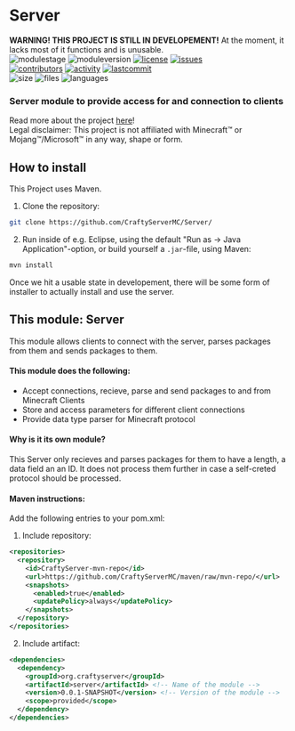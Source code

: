 <!-- START readme-head.md -->
# Server

**WARNING! THIS PROJECT IS STILL IN DEVELOPEMENT!** At the moment, it lacks most of it functions and is unusable.<!-- END readme-head.md -->  
![modulestage](https://img.shields.io/badge/module%20stage-developement-red)
![moduleversion](https://img.shields.io/badge/version-0.0.1-red)<!-- START readme-shields.md -->
[![license](https://img.shields.io/github/license/CraftyServerMC/Server)](https://github.com/CraftyServerMC/Server/blob/main/LICENSE)
[![issues](https://img.shields.io/github/issues/CraftyServerMC/Server)](https://github.com/CraftyServerMC/Server/issues)<br>
[![contributors](https://img.shields.io/github/contributors/CraftyServerMC/Server)](https://github.com/CraftyServerMC/Server/graphs/contributors)
[![activity](https://img.shields.io/github/commit-activity/m/CraftyServerMC/Server)](https://github.com/CraftyServerMC/Server/commits/main)
[![lastcommit](https://img.shields.io/github/last-commit/CraftyServerMC/Server)](https://github.com/CraftyServerMC/Server/commits/main)<br>
![size](https://img.shields.io/github/languages/code-size/CraftyServerMC/Server)
![files](https://img.shields.io/github/directory-file-count/CraftyServerMC/Server)
![languages](https://img.shields.io/github/languages/count/CraftyServerMC/Server)<br><!-- END readme-shields.md -->
### Server module to provide access for and connection to clients
<!-- START readme-link-to-main-repo.md -->
Read more about the project [here](https://github.com/CraftyServerMC/CraftyServer)!  
Legal disclaimer: This project is not affiliated with Minecraft&trade; or Mojang&trade;/Microsoft&trade; in any way, shape or form.  <!-- END readme-link-to-main-repo.md -->
<!-- START readme-how-to-install.md -->
## How to install
This Project uses Maven.  
1. Clone the repository: 
```bash
git clone https://github.com/CraftyServerMC/Server/
```
2. Run inside of e.g. Eclipse, using the default "Run as -> Java Application"-option, or build yourself a `.jar`-file, using Maven:
```bash
mvn install
```  

Once we hit a usable state in developement, there will be some form of installer to actually install and use the server.<!-- END readme-how-to-install.md -->
## This module: Server
This module allows clients to connect with the server, parses packages from them and sends packages to them.

#### This module does the following:
 - Accept connections, recieve, parse and send packages to and from Minecraft Clients
 - Store and access parameters for different client connections
 - Provide data type parser for Minecraft protocol

#### Why is it its own module?
This Server only recieves and parses packages for them to have a length, a data field an an ID. It does not process them further in case a self-creted protocol should be processed.

<!-- START readme-maven-instructions-repo.md -->
#### Maven instructions:
Add the following entries to your pom.xml:
1. Include repository:

```XML
<repositories>
  <repository>
    <id>CraftyServer-mvn-repo</id>
    <url>https://github.com/CraftyServerMC/maven/raw/mvn-repo/</url>
    <snapshots>
      <enabled>true</enabled>
      <updatePolicy>always</updatePolicy>
    </snapshots>
  </repository>
</repositories>
```

<!-- END readme-maven-instructions-repo.md -->

2. Include artifact:

```XML
<dependencies>
  <dependency>
    <groupId>org.craftyserver</groupId>
    <artifactId>server</artifactId> <!-- Name of the module -->
    <version>0.0.1-SNAPSHOT</version> <!-- Version of the module -->
    <scope>provided</scope>
  </dependency>
</dependencies>
```
